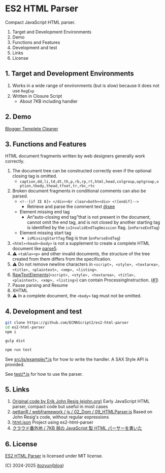 # ES2 HTML Parser

Compact JavaScript HTML parser.

1. Target and Development Environments
2. Demo
2. Functions and Features
3. Development and test
4. Links
5. License

## 1. Target and Development Environments

1. Works in a wide range of environments (but is slow) because it does not use `RegExp`
2. Written in Closure Script
   * About 7KB including handler

## 2. Demo

[Blogger Templete Cleaner](https://ecmascript2.github.io/htmlparser/)

## 3. Functions and Features

HTML document fragments written by web designers generally work correctly.

1. The document tree can be constructed correctly even if the optional closing tag is omitted.
   * `caption,dd,li,td,dt,th,p,rb,rp,rt,html,head,colgroup,optgroup,option,tbody,thead,tfoot,tr,rbc,rtc`
2. Broken document fragments in conditional comments can also be parsed.
   * `<!--[if IE 8]> </div><br clear=both><div> <![endif]-->`
     * Retrieve and parse the comment text [@see](https://github.com/itozyun/html.json/blob/a8b395e34676e0594fd9421f13bfe674997e544c/src/js/html2json/html2json.js#L240)
   * Element missing end tag
     * An“auto-closing end tag”that is not present in the document, cannot omit the end tag, and is not closed by another starting tag is identified by the `isInvalidEndTagOmission` flag. (`onParseEndTag`)
   * Element missing start tag
     * `isMissingStartTag` flag is true (`onParseEndTag`)
3. `<html><head><body>` is not a supplement to create a complete HTML document like [parse5](https://www.npmjs.com/package/parse5).
4. ⚠️ `<table><p>` and other invalid documents, the structure of the tree created from them differs from the specification.
5. ⚠️ Do not remove newline characters in `<script>, <style>, <textarea>, <title>, <plaintext>, <xmp>, <listing>`.
6. [RawTextElements](https://github.com/ECMAScript2/htmlparser/blob/8051886c29c94b23a2fa9ac2fc528c712349c5e9/src/js/htmlparser.const.js#L55)(`<script>, <style>, <textarea>, <title>, <plaintext>, <xmp>, <listing>`) can contain ProcessingInstruction. ([#1](https://github.com/ECMAScript2/htmlparser/issues/1))
7. Pause parsing and Resume
8. XHTML
9. ⚠️ In a complete document, the `<body>` tag must not be omitted.

## 4. Development and test

~~~sh
git clone https://github.com/ECMAScript2/es2-html-parser
cd es2-html-parser
npm i

gulp dist

npm run test
~~~

See [src/js/example/*.js](./src/js/example/) for how to write the handler. A SAX Style API is provided.

See [test/*.js](./test/) for how to use the parser.

## 5. Links

1. [Original code by Erik John Resig (ejohn.org)](http://ejohn.org/blog/pure-javascript-html-parser/) Early JavaScript HTML parser, compact code but useful in most cases
2. [pettanR / webframework / js / 02_Dom / 09_HTMLParser.js](https://github.com/pettanR/webframework/blob/38d5bab145631f33b0e9988dfb704252884b5986/js/02_dom/09_XHTMLParser.js) Based on John Resig's code, without regular expressions
3. [html.json](https://github.com/itozyun/html.json) Project using es2-html-parser
4. [クラウド番外地 / 7KB 弱の JavaScript 製 HTML パーサーを書いた](https://outcloud.blogspot.com/2024/12/7kb-html-parser.html)

## 6. License

[ES2 HTML Parser](https://github.com/ECMAScript2/es2-html-parser) is licensed under MIT license.

(C) 2024-2025 [itozyun](https://github.com/itozyun)([blog](//outcloud.blogspot.com/))
